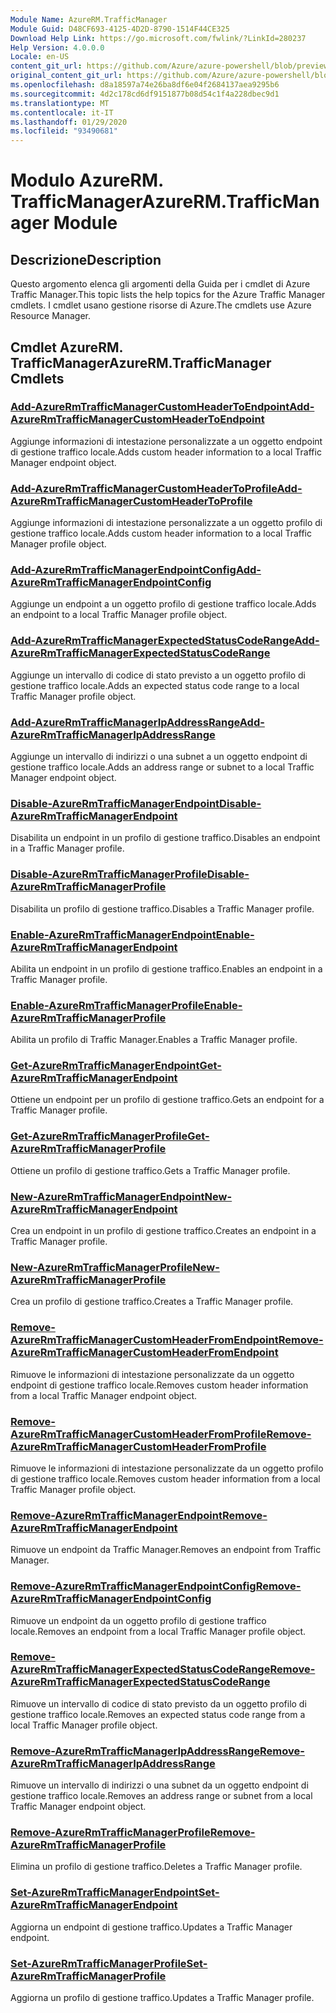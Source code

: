 ```yaml
---
Module Name: AzureRM.TrafficManager
Module Guid: D48CF693-4125-4D2D-8790-1514F44CE325
Download Help Link: https://go.microsoft.com/fwlink/?LinkId=280237
Help Version: 4.0.0.0
Locale: en-US
content_git_url: https://github.com/Azure/azure-powershell/blob/preview/src/ResourceManager/TrafficManager/Commands.TrafficManager2/help/AzureRM.TrafficManager.md
original_content_git_url: https://github.com/Azure/azure-powershell/blob/preview/src/ResourceManager/TrafficManager/Commands.TrafficManager2/help/AzureRM.TrafficManager.md
ms.openlocfilehash: d8a18597a74e26ba8df6e04f2684137aea9295b6
ms.sourcegitcommit: 4d2c178cd6df9151877b08d54c1f4a228dbec9d1
ms.translationtype: MT
ms.contentlocale: it-IT
ms.lasthandoff: 01/29/2020
ms.locfileid: "93490681"
---
```

# <span data-ttu-id="8ef9e-101">Modulo AzureRM. TrafficManager</span><span class="sxs-lookup"><span data-stu-id="8ef9e-101">AzureRM.TrafficManager Module</span></span>
## <span data-ttu-id="8ef9e-102">Descrizione</span><span class="sxs-lookup"><span data-stu-id="8ef9e-102">Description</span></span>
<span data-ttu-id="8ef9e-103">Questo argomento elenca gli argomenti della Guida per i cmdlet di Azure Traffic Manager.</span><span class="sxs-lookup"><span data-stu-id="8ef9e-103">This topic lists the help topics for the Azure Traffic Manager cmdlets.</span></span> <span data-ttu-id="8ef9e-104">I cmdlet usano gestione risorse di Azure.</span><span class="sxs-lookup"><span data-stu-id="8ef9e-104">The cmdlets use Azure Resource Manager.</span></span>

## <span data-ttu-id="8ef9e-105">Cmdlet AzureRM. TrafficManager</span><span class="sxs-lookup"><span data-stu-id="8ef9e-105">AzureRM.TrafficManager Cmdlets</span></span>
### [<span data-ttu-id="8ef9e-106">Add-AzureRmTrafficManagerCustomHeaderToEndpoint</span><span class="sxs-lookup"><span data-stu-id="8ef9e-106">Add-AzureRmTrafficManagerCustomHeaderToEndpoint</span></span>](Add-AzureRmTrafficManagerCustomHeaderToEndpoint.md)
<span data-ttu-id="8ef9e-107">Aggiunge informazioni di intestazione personalizzate a un oggetto endpoint di gestione traffico locale.</span><span class="sxs-lookup"><span data-stu-id="8ef9e-107">Adds custom header information to a local Traffic Manager endpoint object.</span></span>

### [<span data-ttu-id="8ef9e-108">Add-AzureRmTrafficManagerCustomHeaderToProfile</span><span class="sxs-lookup"><span data-stu-id="8ef9e-108">Add-AzureRmTrafficManagerCustomHeaderToProfile</span></span>](Add-AzureRmTrafficManagerCustomHeaderToProfile.md)
<span data-ttu-id="8ef9e-109">Aggiunge informazioni di intestazione personalizzate a un oggetto profilo di gestione traffico locale.</span><span class="sxs-lookup"><span data-stu-id="8ef9e-109">Adds custom header information to a local Traffic Manager profile object.</span></span>

### [<span data-ttu-id="8ef9e-110">Add-AzureRmTrafficManagerEndpointConfig</span><span class="sxs-lookup"><span data-stu-id="8ef9e-110">Add-AzureRmTrafficManagerEndpointConfig</span></span>](Add-AzureRmTrafficManagerEndpointConfig.md)
<span data-ttu-id="8ef9e-111">Aggiunge un endpoint a un oggetto profilo di gestione traffico locale.</span><span class="sxs-lookup"><span data-stu-id="8ef9e-111">Adds an endpoint to a local Traffic Manager profile object.</span></span>

### [<span data-ttu-id="8ef9e-112">Add-AzureRmTrafficManagerExpectedStatusCodeRange</span><span class="sxs-lookup"><span data-stu-id="8ef9e-112">Add-AzureRmTrafficManagerExpectedStatusCodeRange</span></span>](Add-AzureRmTrafficManagerExpectedStatusCodeRange.md)
<span data-ttu-id="8ef9e-113">Aggiunge un intervallo di codice di stato previsto a un oggetto profilo di gestione traffico locale.</span><span class="sxs-lookup"><span data-stu-id="8ef9e-113">Adds an expected status code range to a local Traffic Manager profile object.</span></span>

### [<span data-ttu-id="8ef9e-114">Add-AzureRmTrafficManagerIpAddressRange</span><span class="sxs-lookup"><span data-stu-id="8ef9e-114">Add-AzureRmTrafficManagerIpAddressRange</span></span>](Add-AzureRmTrafficManagerIpAddressRange.md)
<span data-ttu-id="8ef9e-115">Aggiunge un intervallo di indirizzi o una subnet a un oggetto endpoint di gestione traffico locale.</span><span class="sxs-lookup"><span data-stu-id="8ef9e-115">Adds an address range or subnet to a local Traffic Manager endpoint object.</span></span>

### [<span data-ttu-id="8ef9e-116">Disable-AzureRmTrafficManagerEndpoint</span><span class="sxs-lookup"><span data-stu-id="8ef9e-116">Disable-AzureRmTrafficManagerEndpoint</span></span>](Disable-AzureRmTrafficManagerEndpoint.md)
<span data-ttu-id="8ef9e-117">Disabilita un endpoint in un profilo di gestione traffico.</span><span class="sxs-lookup"><span data-stu-id="8ef9e-117">Disables an endpoint in a Traffic Manager profile.</span></span>

### [<span data-ttu-id="8ef9e-118">Disable-AzureRmTrafficManagerProfile</span><span class="sxs-lookup"><span data-stu-id="8ef9e-118">Disable-AzureRmTrafficManagerProfile</span></span>](Disable-AzureRmTrafficManagerProfile.md)
<span data-ttu-id="8ef9e-119">Disabilita un profilo di gestione traffico.</span><span class="sxs-lookup"><span data-stu-id="8ef9e-119">Disables a Traffic Manager profile.</span></span>

### [<span data-ttu-id="8ef9e-120">Enable-AzureRmTrafficManagerEndpoint</span><span class="sxs-lookup"><span data-stu-id="8ef9e-120">Enable-AzureRmTrafficManagerEndpoint</span></span>](Enable-AzureRmTrafficManagerEndpoint.md)
<span data-ttu-id="8ef9e-121">Abilita un endpoint in un profilo di gestione traffico.</span><span class="sxs-lookup"><span data-stu-id="8ef9e-121">Enables an endpoint in a Traffic Manager profile.</span></span>

### [<span data-ttu-id="8ef9e-122">Enable-AzureRmTrafficManagerProfile</span><span class="sxs-lookup"><span data-stu-id="8ef9e-122">Enable-AzureRmTrafficManagerProfile</span></span>](Enable-AzureRmTrafficManagerProfile.md)
<span data-ttu-id="8ef9e-123">Abilita un profilo di Traffic Manager.</span><span class="sxs-lookup"><span data-stu-id="8ef9e-123">Enables a Traffic Manager profile.</span></span>

### [<span data-ttu-id="8ef9e-124">Get-AzureRmTrafficManagerEndpoint</span><span class="sxs-lookup"><span data-stu-id="8ef9e-124">Get-AzureRmTrafficManagerEndpoint</span></span>](Get-AzureRmTrafficManagerEndpoint.md)
<span data-ttu-id="8ef9e-125">Ottiene un endpoint per un profilo di gestione traffico.</span><span class="sxs-lookup"><span data-stu-id="8ef9e-125">Gets an endpoint for a Traffic Manager profile.</span></span>

### [<span data-ttu-id="8ef9e-126">Get-AzureRmTrafficManagerProfile</span><span class="sxs-lookup"><span data-stu-id="8ef9e-126">Get-AzureRmTrafficManagerProfile</span></span>](Get-AzureRmTrafficManagerProfile.md)
<span data-ttu-id="8ef9e-127">Ottiene un profilo di gestione traffico.</span><span class="sxs-lookup"><span data-stu-id="8ef9e-127">Gets a Traffic Manager profile.</span></span>

### [<span data-ttu-id="8ef9e-128">New-AzureRmTrafficManagerEndpoint</span><span class="sxs-lookup"><span data-stu-id="8ef9e-128">New-AzureRmTrafficManagerEndpoint</span></span>](New-AzureRmTrafficManagerEndpoint.md)
<span data-ttu-id="8ef9e-129">Crea un endpoint in un profilo di gestione traffico.</span><span class="sxs-lookup"><span data-stu-id="8ef9e-129">Creates an endpoint in a Traffic Manager profile.</span></span>

### [<span data-ttu-id="8ef9e-130">New-AzureRmTrafficManagerProfile</span><span class="sxs-lookup"><span data-stu-id="8ef9e-130">New-AzureRmTrafficManagerProfile</span></span>](New-AzureRmTrafficManagerProfile.md)
<span data-ttu-id="8ef9e-131">Crea un profilo di gestione traffico.</span><span class="sxs-lookup"><span data-stu-id="8ef9e-131">Creates a Traffic Manager profile.</span></span>

### [<span data-ttu-id="8ef9e-132">Remove-AzureRmTrafficManagerCustomHeaderFromEndpoint</span><span class="sxs-lookup"><span data-stu-id="8ef9e-132">Remove-AzureRmTrafficManagerCustomHeaderFromEndpoint</span></span>](Remove-AzureRmTrafficManagerCustomHeaderFromEndpoint.md)
<span data-ttu-id="8ef9e-133">Rimuove le informazioni di intestazione personalizzate da un oggetto endpoint di gestione traffico locale.</span><span class="sxs-lookup"><span data-stu-id="8ef9e-133">Removes custom header information from a local Traffic Manager endpoint object.</span></span>

### [<span data-ttu-id="8ef9e-134">Remove-AzureRmTrafficManagerCustomHeaderFromProfile</span><span class="sxs-lookup"><span data-stu-id="8ef9e-134">Remove-AzureRmTrafficManagerCustomHeaderFromProfile</span></span>](Remove-AzureRmTrafficManagerCustomHeaderFromProfile.md)
<span data-ttu-id="8ef9e-135">Rimuove le informazioni di intestazione personalizzate da un oggetto profilo di gestione traffico locale.</span><span class="sxs-lookup"><span data-stu-id="8ef9e-135">Removes custom header information from a local Traffic Manager profile object.</span></span>

### [<span data-ttu-id="8ef9e-136">Remove-AzureRmTrafficManagerEndpoint</span><span class="sxs-lookup"><span data-stu-id="8ef9e-136">Remove-AzureRmTrafficManagerEndpoint</span></span>](Remove-AzureRmTrafficManagerEndpoint.md)
<span data-ttu-id="8ef9e-137">Rimuove un endpoint da Traffic Manager.</span><span class="sxs-lookup"><span data-stu-id="8ef9e-137">Removes an endpoint from Traffic Manager.</span></span>

### [<span data-ttu-id="8ef9e-138">Remove-AzureRmTrafficManagerEndpointConfig</span><span class="sxs-lookup"><span data-stu-id="8ef9e-138">Remove-AzureRmTrafficManagerEndpointConfig</span></span>](Remove-AzureRmTrafficManagerEndpointConfig.md)
<span data-ttu-id="8ef9e-139">Rimuove un endpoint da un oggetto profilo di gestione traffico locale.</span><span class="sxs-lookup"><span data-stu-id="8ef9e-139">Removes an endpoint from a local Traffic Manager profile object.</span></span>

### [<span data-ttu-id="8ef9e-140">Remove-AzureRmTrafficManagerExpectedStatusCodeRange</span><span class="sxs-lookup"><span data-stu-id="8ef9e-140">Remove-AzureRmTrafficManagerExpectedStatusCodeRange</span></span>](Remove-AzureRmTrafficManagerExpectedStatusCodeRange.md)
<span data-ttu-id="8ef9e-141">Rimuove un intervallo di codice di stato previsto da un oggetto profilo di gestione traffico locale.</span><span class="sxs-lookup"><span data-stu-id="8ef9e-141">Removes an expected status code range from a local Traffic Manager profile object.</span></span>

### [<span data-ttu-id="8ef9e-142">Remove-AzureRmTrafficManagerIpAddressRange</span><span class="sxs-lookup"><span data-stu-id="8ef9e-142">Remove-AzureRmTrafficManagerIpAddressRange</span></span>](Remove-AzureRmTrafficManagerIpAddressRange.md)
<span data-ttu-id="8ef9e-143">Rimuove un intervallo di indirizzi o una subnet da un oggetto endpoint di gestione traffico locale.</span><span class="sxs-lookup"><span data-stu-id="8ef9e-143">Removes an address range or subnet from a local Traffic Manager endpoint object.</span></span>

### [<span data-ttu-id="8ef9e-144">Remove-AzureRmTrafficManagerProfile</span><span class="sxs-lookup"><span data-stu-id="8ef9e-144">Remove-AzureRmTrafficManagerProfile</span></span>](Remove-AzureRmTrafficManagerProfile.md)
<span data-ttu-id="8ef9e-145">Elimina un profilo di gestione traffico.</span><span class="sxs-lookup"><span data-stu-id="8ef9e-145">Deletes a Traffic Manager profile.</span></span>

### [<span data-ttu-id="8ef9e-146">Set-AzureRmTrafficManagerEndpoint</span><span class="sxs-lookup"><span data-stu-id="8ef9e-146">Set-AzureRmTrafficManagerEndpoint</span></span>](Set-AzureRmTrafficManagerEndpoint.md)
<span data-ttu-id="8ef9e-147">Aggiorna un endpoint di gestione traffico.</span><span class="sxs-lookup"><span data-stu-id="8ef9e-147">Updates a Traffic Manager endpoint.</span></span>

### [<span data-ttu-id="8ef9e-148">Set-AzureRmTrafficManagerProfile</span><span class="sxs-lookup"><span data-stu-id="8ef9e-148">Set-AzureRmTrafficManagerProfile</span></span>](Set-AzureRmTrafficManagerProfile.md)
<span data-ttu-id="8ef9e-149">Aggiorna un profilo di gestione traffico.</span><span class="sxs-lookup"><span data-stu-id="8ef9e-149">Updates a Traffic Manager profile.</span></span>

